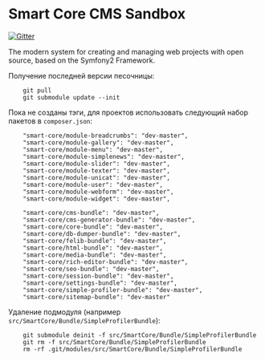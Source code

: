 Smart Core CMS Sandbox
======================
[![Gitter](https://badges.gitter.im/Join%20Chat.svg)](https://gitter.im/Smart-Core/chat?utm_source=badge&utm_medium=badge&utm_campaign=pr-badge)

The modern system for creating and managing web projects with open source, based on the Symfony2 Framework.

Получение последней версии песочницы:
```
    git pull
    git submodule update --init
``` 

Пока не созданы тэги, для проектов использовать следующий набор пакетов в `composer.json`:
```
    "smart-core/module-breadcrumbs": "dev-master",
    "smart-core/module-gallery": "dev-master",
    "smart-core/module-menu": "dev-master",
    "smart-core/module-simplenews": "dev-master",
    "smart-core/module-slider": "dev-master",
    "smart-core/module-texter": "dev-master",
    "smart-core/module-unicat": "dev-master",
    "smart-core/module-user": "dev-master",
    "smart-core/module-webform": "dev-master",
    "smart-core/module-widget": "dev-master",
    
    "smart-core/cms-bundle": "dev-master",    
    "smart-core/cms-generator-bundle": "dev-master",
    "smart-core/core-bundle": "dev-master",
    "smart-core/db-dumper-bundle": "dev-master",
    "smart-core/felib-bundle": "dev-master",
    "smart-core/html-bundle": "dev-master",
    "smart-core/media-bundle": "dev-master",
    "smart-core/rich-editor-bundle": "dev-master",
    "smart-core/seo-bundle": "dev-master",
    "smart-core/session-bundle": "dev-master",
    "smart-core/settings-bundle": "dev-master",
    "smart-core/simple-profiler-bundle": "dev-master",
    "smart-core/sitemap-bundle": "dev-master"
```


Удаление подмодуля (например `src/SmartCore/Bundle/SimpleProfilerBundle`):
```
    git submodule deinit -f src/SmartCore/Bundle/SimpleProfilerBundle
    git rm -f src/SmartCore/Bundle/SimpleProfilerBundle
    rm -rf .git/modules/src/SmartCore/Bundle/SimpleProfilerBundle
``` 

